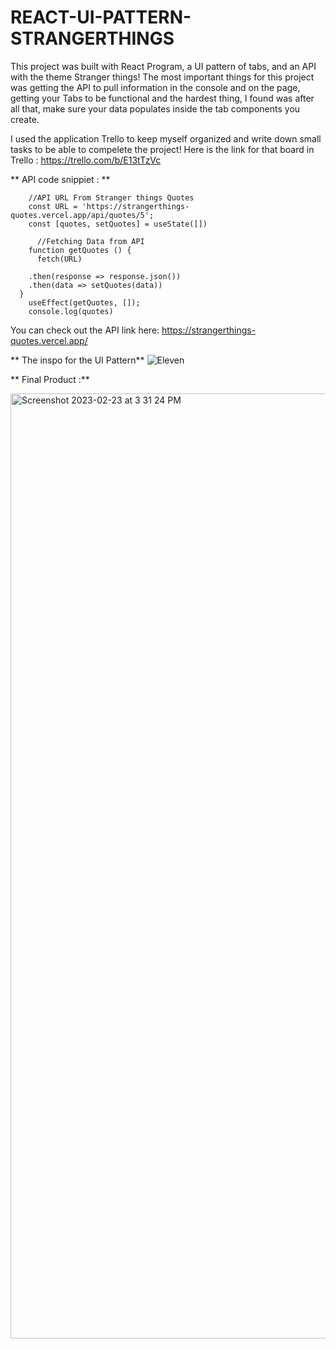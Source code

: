 # REACT-UI-PATTERN-STRANGERTHINGS
  
 This project was built with React Program, a UI pattern of tabs, and an API  with the theme Stranger things!
 The most important things for this project was getting the API to pull information in the console and on the page, getting your Tabs to be functional and the hardest thing, I found was after all that, make sure your data populates inside the tab components you create.
 
 I used the application Trello to keep myself organized and write down small tasks to be able to compelete the project!
   Here is the link for that board in Trello : https://trello.com/b/E13tTzVc
 
** API code snippiet : 
  **
``` function App() {
    //API URL From Stranger things Quotes
    const URL = 'https://strangerthings-quotes.vercel.app/api/quotes/5';
    const [quotes, setQuotes] = useState([])
  
      //Fetching Data from API
    function getQuotes () {
      fetch(URL)
      
    .then(response => response.json())
    .then(data => setQuotes(data))
  }
    useEffect(getQuotes, []);
    console.log(quotes) 
   ```
  
  You can check out the API link here: https://strangerthings-quotes.vercel.app/
  
**
The inspo for the UI Pattern**
 ![Eleven](https://user-images.githubusercontent.com/117240024/221051649-85037d9a-8f3b-4c8a-9fa7-d74a2dd1b4da.png)



 
** Final Product :**
 
<img width="1512" alt="Screenshot 2023-02-23 at 3 31 24 PM" src="https://user-images.githubusercontent.com/117240024/221051924-ee5ee7a4-2f76-4a20-9b79-727613e692c6.png">

